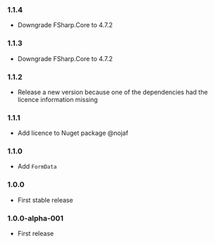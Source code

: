 ### 1.1.4

* Downgrade FSharp.Core to 4.7.2

### 1.1.3

* Downgrade FSharp.Core to 4.7.2

### 1.1.2

* Release a new version because one of the dependencies had the licence information missing

### 1.1.1

* Add licence to Nuget package @nojaf

### 1.1.0

* Add `FormData`

### 1.0.0

* First stable release

### 1.0.0-alpha-001

* First release
